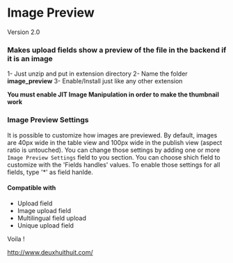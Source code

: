 # Image Preview

Version 2.0

### Makes upload fields show a preview of the file in the backend if it is an image 

1- Just unzip and put in extension directory 
2- Name the folder **image_preview** 
3- Enable/Install just like any other extension 

**You must enable JIT Image Manipulation in order to make the thumbnail work**

### Image Preview Settings

It is possible to customize how images are previewed. By default, images are 40px wide in the table view
and 100px wide in the publish view (aspect ratio is untouched).
You can change those settings by adding one or more `Image Preview Settings` field to you section.
You can choose shich field to customize with the 'Fields handles' values.
To enable those settings for all fields, type '*' as field hanlde.

#### Compatible with

- Upload field
- Image upload field
- Multilingual field upload
- Unique upload field

Voila !

http://www.deuxhuithuit.com/

